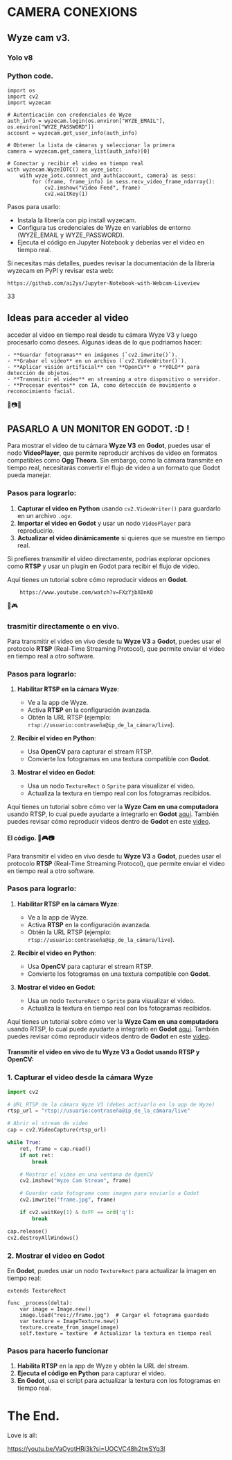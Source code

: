 
# CAMERA CONEXIONS

## Wyze cam v3.

### Yolo v8

### Python code.
    
    import os
    import cv2
    import wyzecam
    
    # Autenticación con credenciales de Wyze
    auth_info = wyzecam.login(os.environ["WYZE_EMAIL"], os.environ["WYZE_PASSWORD"])
    account = wyzecam.get_user_info(auth_info)
    
    # Obtener la lista de cámaras y seleccionar la primera
    camera = wyzecam.get_camera_list(auth_info)[0]
    
    # Conectar y recibir el video en tiempo real
    with wyzecam.WyzeIOTC() as wyze_iotc:
        with wyze_iotc.connect_and_auth(account, camera) as sess:
            for (frame, frame_info) in sess.recv_video_frame_ndarray():
                cv2.imshow("Video Feed", frame)
                cv2.waitKey(1)

Pasos para usarlo:
- Instala la librería con pip install wyzecam.
- Configura tus credenciales de Wyze en variables de entorno (WYZE_EMAIL y WYZE_PASSWORD).
- Ejecuta el código en Jupyter Notebook y deberías ver el video en tiempo real.

Si necesitas más detalles, puedes revisar la documentación de la librería wyzecam en PyPI y revisar esta web:

    https://github.com/ai2ys/Jupyter-Notebook-with-Webcam-Liveview



33

##  Ideas para acceder al video 

acceder al video en tiempo real desde tu cámara Wyze V3 y luego procesarlo como desees. Algunas ideas de lo que podriamos hacer:
    
    - **Guardar fotogramas** en imágenes (`cv2.imwrite()`).
    - **Grabar el video** en un archivo (`cv2.VideoWriter()`).
    - **Aplicar visión artificial** con **OpenCV** o **YOLO** para detección de objetos.
    - **Transmitir el video** en streaming a otro dispositivo o servidor.
    - **Procesar eventos** con IA, como detección de movimiento o reconocimiento facial.

🚀📷✨



## PASARLO A UN MONITOR EN GODOT. :D !

Para mostrar el video de tu cámara **Wyze V3** en **Godot**, puedes usar el nodo **VideoPlayer**, que permite reproducir archivos de video en formatos compatibles como **Ogg Theora**. Sin embargo, como la cámara transmite en tiempo real, necesitarás convertir el flujo de video a un formato que Godot pueda manejar.

### Pasos para lograrlo:
1. **Capturar el video en Python** usando `cv2.VideoWriter()` para guardarlo en un archivo `.ogv`.
2. **Importar el video en Godot** y usar un nodo `VideoPlayer` para reproducirlo.
3. **Actualizar el video dinámicamente** si quieres que se muestre en tiempo real.

Si prefieres transmitir el video directamente, podrías explorar opciones como **RTSP** y usar un plugin en Godot para recibir el flujo de video.

Aquí tienes un tutorial sobre cómo reproducir videos en **Godot**.


        https://www.youtube.com/watch?v=FXzYjbX0nK0


🚀🎮

### trasmitir directamente o en vivo.

Para transmitir el video en vivo desde tu **Wyze V3** a **Godot**, puedes usar el protocolo **RTSP** (Real-Time Streaming Protocol), que permite enviar el video en tiempo real a otro software.

### Pasos para lograrlo:
1. **Habilitar RTSP en la cámara Wyze**:
   - Ve a la app de Wyze.
   - Activa **RTSP** en la configuración avanzada.
   - Obtén la URL RTSP (ejemplo: `rtsp://usuario:contraseña@ip_de_la_cámara/live`).

2. **Recibir el video en Python**:
   - Usa **OpenCV** para capturar el stream RTSP.
   - Convierte los fotogramas en una textura compatible con **Godot**.

3. **Mostrar el video en Godot**:
   - Usa un nodo `TextureRect` o `Sprite` para visualizar el video.
   - Actualiza la textura en tiempo real con los fotogramas recibidos.

Aquí tienes un tutorial sobre cómo ver la **Wyze Cam en una computadora** usando RTSP, lo cual puede ayudarte a integrarlo en **Godot** [aquí](https://aprendacctv.com/wyze-cam-en-una-computadora/). También puedes revisar cómo reproducir videos dentro de **Godot** en este [video](https://www.youtube.com/watch?v=FXzYjbX0nK0).

#### El código. 🚀🎮📷

Para transmitir el video en vivo desde tu **Wyze V3** a **Godot**, puedes usar el protocolo **RTSP** (Real-Time Streaming Protocol), que permite enviar el video en tiempo real a otro software.

### Pasos para lograrlo:
1. **Habilitar RTSP en la cámara Wyze**:
   - Ve a la app de Wyze.
   - Activa **RTSP** en la configuración avanzada.
   - Obtén la URL RTSP (ejemplo: `rtsp://usuario:contraseña@ip_de_la_cámara/live`).

2. **Recibir el video en Python**:
   - Usa **OpenCV** para capturar el stream RTSP.
   - Convierte los fotogramas en una textura compatible con **Godot**.

3. **Mostrar el video en Godot**:
   - Usa un nodo `TextureRect` o `Sprite` para visualizar el video.
   - Actualiza la textura en tiempo real con los fotogramas recibidos.

Aquí tienes un tutorial sobre cómo ver la **Wyze Cam en una computadora** usando RTSP, lo cual puede ayudarte a integrarlo en **Godot** [aquí](https://aprendacctv.com/wyze-cam-en-una-computadora/). También puedes revisar cómo reproducir videos dentro de **Godot** en este [video](https://www.youtube.com/watch?v=FXzYjbX0nK0).

#### Transmitir el video en vivo de tu **Wyze V3** a **Godot** usando **RTSP** y OpenCV:

### **1. Capturar el video desde la cámara Wyze**
```python
import cv2

# URL RTSP de la cámara Wyze V3 (debes activarlo en la app de Wyze)
rtsp_url = "rtsp://usuario:contraseña@ip_de_la_cámara/live"

# Abrir el stream de video
cap = cv2.VideoCapture(rtsp_url)

while True:
    ret, frame = cap.read()
    if not ret:
        break

    # Mostrar el video en una ventana de OpenCV
    cv2.imshow("Wyze Cam Stream", frame)

    # Guardar cada fotograma como imagen para enviarlo a Godot
    cv2.imwrite("frame.jpg", frame)

    if cv2.waitKey(1) & 0xFF == ord('q'):
        break

cap.release()
cv2.destroyAllWindows()
```

### **2. Mostrar el video en Godot**
En **Godot**, puedes usar un nodo `TextureRect` para actualizar la imagen en tiempo real:

```gdscript
extends TextureRect

func _process(delta):
    var image = Image.new()
    image.load("res://frame.jpg")  # Cargar el fotograma guardado
    var texture = ImageTexture.new()
    texture.create_from_image(image)
    self.texture = texture  # Actualizar la textura en tiempo real
```

### **Pasos para hacerlo funcionar**
1. **Habilita RTSP** en la app de Wyze y obtén la URL del stream.
2. **Ejecuta el código en Python** para capturar el video.
3. **En Godot**, usa el script para actualizar la textura con los fotogramas en tiempo real.


# The End.

Love is all:

https://youtu.be/VaOyotHRj3k?si=UOCVC48h2twSYg3l
